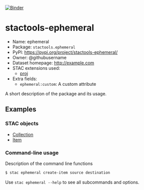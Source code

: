 [![Binder](https://mybinder.org/badge_logo.svg)](https://mybinder.org/v2/gh/stactools-packages/ephemeral/main?filepath=docs/installation_and_basic_usage.ipynb)

# stactools-ephemeral

- Name: ephemeral
- Package: `stactools.ephemeral`
- PyPI: https://pypi.org/project/stactools-ephemeral/
- Owner: @githubusername
- Dataset homepage: http://example.com
- STAC extensions used:
  - [proj](https://github.com/stac-extensions/projection/)
- Extra fields:
  - `ephemeral:custom`: A custom attribute

A short description of the package and its usage.

## Examples

### STAC objects

- [Collection](examples/collection.json)
- [Item](examples/item/item.json)

### Command-line usage

Description of the command line functions

```bash
$ stac ephemeral create-item source destination
```

Use `stac ephemeral --help` to see all subcommands and options.
